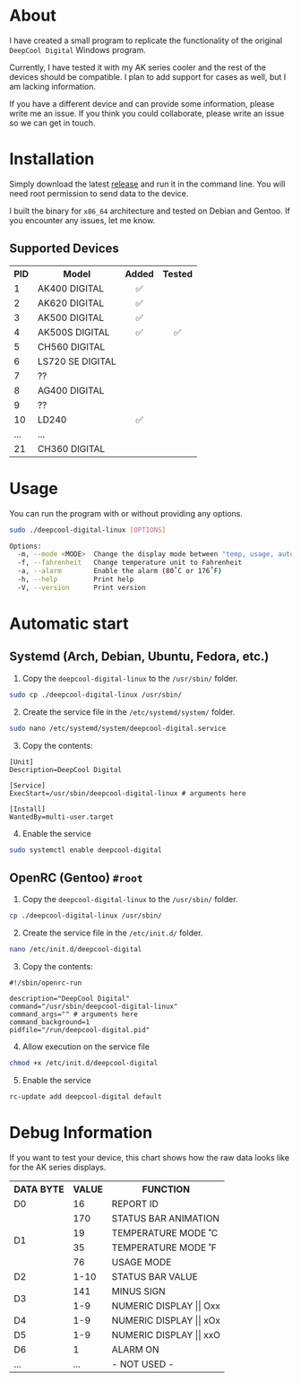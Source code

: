 # About
I have created a small program to replicate the functionality of the original `DeepCool Digital`
Windows program.

Currently, I have tested it with my AK series cooler and the rest of the devices
should be compatible. I plan to add support for cases as well, but I am lacking information.

If you have a different device and can provide some information, please write me an issue.
If you think you could collaborate, please write an issue so we can get in touch.

# Installation
Simply download the latest [release](https://github.com/Nortank12/deepcool-digital-linux/releases)
and run it in the command line. You will need root permission to send data to the device.

I built the binary for `x86_64` architecture and tested on Debian and Gentoo. If you encounter any issues,
let me know.

## Supported Devices
<table>
    <tr>
        <th>PID</th>
        <th>Model</th>
        <th>Added</th>
        <th>Tested</th>
    </tr>
    <tr>
        <td>1</td>
        <td>AK400 DIGITAL</td>
        <td align="center">✅</td>
        <td align="center"></td>
    </tr>
    <tr>
        <td>2</td>
        <td>AK620 DIGITAL</td>
        <td align="center">✅</td>
        <td align="center"></td>
    </tr>
    <tr>
        <td>3</td>
        <td>AK500 DIGITAL</td>
        <td align="center">✅</td>
        <td align="center"></td>
    </tr>
    <tr>
        <td>4</td>
        <td>AK500S DIGITAL</td>
        <td align="center">✅</td>
        <td align="center">✅</td>
    </tr>
    <tr>
        <td>5</td>
        <td>CH560 DIGITAL</td>
        <td align="center"></td>
        <td align="center"></td>
    </tr>
    <tr>
        <td>6</td>
        <td>LS720 SE DIGITAL</td>
        <td align="center"></td>
        <td align="center"></td>
    </tr>
    <tr>
        <td>7</td>
        <td>??</td>
        <td align="center"></td>
        <td align="center"></td>
    </tr>
    <tr>
        <td>8</td>
        <td>AG400 DIGITAL</td>
        <td align="center"></td>
        <td align="center"></td>
    </tr>
    <tr>
        <td>9</td>
        <td>??</td>
        <td align="center"></td>
        <td align="center"></td>
    </tr>
    <tr>
        <td>10</td>
        <td>LD240</td>
        <td align="center">✅</td>
        <td align="center"></td>
    </tr>
    <tr>
        <td>...</td>
        <td>...</td>
        <td align="center"></td>
        <td align="center"></td>
    </tr>
    <tr>
        <td>21</td>
        <td>CH360 DIGITAL</td>
        <td align="center"></td>
        <td align="center"></td>
    </tr>
</table>

# Usage
You can run the program with or without providing any options.
```bash
sudo ./deepcool-digital-linux [OPTIONS]
```
```bash
Options:
  -m, --mode <MODE>  Change the display mode between "temp, usage, auto" [default: temp]
  -f, --fahrenheit   Change temperature unit to Fahrenheit
  -a, --alarm        Enable the alarm (80˚C or 176˚F)
  -h, --help         Print help
  -V, --version      Print version

```

# Automatic start

## Systemd (Arch, Debian, Ubuntu, Fedora, etc.)
1. Copy the `deepcool-digital-linux` to the `/usr/sbin/` folder.
```bash
sudo cp ./deepcool-digital-linux /usr/sbin/
```
2. Create the service file in the `/etc/systemd/system/` folder.
```bash
sudo nano /etc/systemd/system/deepcool-digital.service
```
3. Copy the contents:
```properties
[Unit]
Description=DeepCool Digital

[Service]
ExecStart=/usr/sbin/deepcool-digital-linux # arguments here

[Install]
WantedBy=multi-user.target
```
4. Enable the service
```bash
sudo systemctl enable deepcool-digital
```

## OpenRC (Gentoo) `#root`
1. Copy the `deepcool-digital-linux` to the `/usr/sbin/` folder.
```bash
cp ./deepcool-digital-linux /usr/sbin/
```
2. Create the service file in the `/etc/init.d/` folder.
```bash
nano /etc/init.d/deepcool-digital
```
3. Copy the contents:
```properties
#!/sbin/openrc-run

description="DeepCool Digital"
command="/usr/sbin/deepcool-digital-linux"
command_args="" # arguments here
command_background=1
pidfile="/run/deepcool-digital.pid"
```
4. Allow execution on the service file
```bash
chmod +x /etc/init.d/deepcool-digital
```
5. Enable the service
```bash
rc-update add deepcool-digital default
```

# Debug Information
If you want to test your device, this chart shows how the raw data looks like for the AK
series displays.
<table>
    <tr>
        <th>DATA BYTE</th>
        <th>VALUE</th>
        <th>FUNCTION</th>
    </tr>
    <tr>
        <td>D0</td>
        <td>16</td>
        <td>REPORT ID</td>
    </tr>
    <tr>
        <td rowspan="4">D1</td>
        <td>170</td>
        <td>STATUS BAR ANIMATION</td>
    </tr>
    <tr>
        <td>19</td>
        <td>TEMPERATURE MODE ˚C</td>
    </tr>
    <tr>
        <td>35</td>
        <td>TEMPERATURE MODE ˚F</td>
    </tr>
    <tr>
        <td>76</td>
        <td>USAGE MODE</td>
    </tr>
    <tr>
        <td>D2</td>
        <td>1-10</td>
        <td>STATUS BAR VALUE</td>
    </tr>
    <tr>
        <td rowspan="2">D3</td>
        <td>141</td>
        <td>MINUS SIGN</td>
    </tr>
    <tr>
        <td>1-9</td>
        <td>NUMERIC DISPLAY || Oxx</td>
    </tr>
    <tr>
        <td>D4</td>
        <td>1-9</td>
        <td>NUMERIC DISPLAY || xOx</td>
    </tr>
    <tr>
        <td>D5</td>
        <td>1-9</td>
        <td>NUMERIC DISPLAY || xxO</td>
    </tr>
    <tr>
        <td>D6</td>
        <td>1</td>
        <td>ALARM ON</td>
    </tr>
        <tr>
        <td>...</td>
        <td>...</td>
        <td>- NOT USED -</td>
    </tr>
</table>
